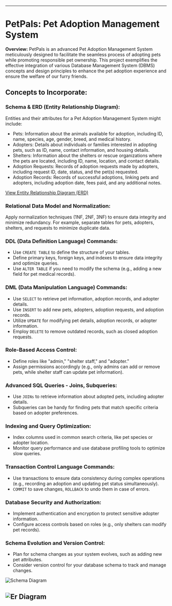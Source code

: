 
---

# PetPals: Pet Adoption Management System

**Overview:**
PetPals is an advanced Pet Adoption Management System meticulously designed to facilitate the seamless process of adopting pets while promoting responsible pet ownership. This project exemplifies the effective integration of various Database Management System (DBMS) concepts and design principles to enhance the pet adoption experience and ensure the welfare of our furry friends.

## Concepts to Incorporate:

### Schema & ERD (Entity Relationship Diagram):

Entities and their attributes for a Pet Adoption Management System might include:

- Pets: Information about the animals available for adoption, including ID, name, species, age, gender, breed, and medical history.
- Adopters: Details about individuals or families interested in adopting pets, such as ID, name, contact information, and housing details.
- Shelters: Information about the shelters or rescue organizations where the pets are located, including ID, name, location, and contact details.
- Adoption Requests: Records of adoption requests made by adopters, including request ID, date, status, and the pet(s) requested.
- Adoption Records: Records of successful adoptions, linking pets and adopters, including adoption date, fees paid, and any additional notes.

[View Entity Relationship Diagram (ERD)](https://drive.google.com/file/d/1Py9Tc2mQOcXGOIakOZPerVdpZWgvsdOr/view)

### Relational Data Model and Normalization:

Apply normalization techniques (1NF, 2NF, 3NF) to ensure data integrity and minimize redundancy. For example, separate tables for pets, adopters, shelters, and requests to minimize duplicate data.

### DDL (Data Definition Language) Commands:

- Use `CREATE TABLE` to define the structure of your tables.
- Define primary keys, foreign keys, and indexes to ensure data integrity and optimize queries.
- Use `ALTER TABLE` if you need to modify the schema (e.g., adding a new field for pet medical records).

### DML (Data Manipulation Language) Commands:

- Use `SELECT` to retrieve pet information, adoption records, and adopter details.
- Use `INSERT` to add new pets, adopters, adoption requests, and adoption records.
- Utilize `UPDATE` for modifying pet details, adoption records, or adopter information.
- Employ `DELETE` to remove outdated records, such as closed adoption requests.

### Role-Based Access Control:

- Define roles like "admin," "shelter staff," and "adopter."
- Assign permissions accordingly (e.g., only admins can add or remove pets, while shelter staff can update pet information).

### Advanced SQL Queries - Joins, Subqueries:

- Use `JOINs` to retrieve information about adopted pets, including adopter details.
- Subqueries can be handy for finding pets that match specific criteria based on adopter preferences.

### Indexing and Query Optimization:

- Index columns used in common search criteria, like pet species or adopter location.
- Monitor query performance and use database profiling tools to optimize slow queries.

### Transaction Control Language Commands:

- Use transactions to ensure data consistency during complex operations (e.g., recording an adoption and updating pet status simultaneously).
- `COMMIT` to save changes, `ROLLBACK` to undo them in case of errors.

### Database Security and Authorization:

- Implement authentication and encryption to protect sensitive adopter information.
- Configure access controls based on roles (e.g., only shelters can modify pet records).

### Schema Evolution and Version Control:

- Plan for schema changes as your system evolves, such as adding new pet attributes.
- Consider version control for your database schema to track and manage changes.


![Schema Diagram](""C:\Users\chira\Downloads\schema-diagram.png"")


![Er Diagram]("C:\Users\chira\Downloads\er.diagram.png")
---

